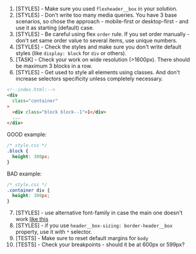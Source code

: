 1. [STYLES] - Make sure you used `flexheader__box` in your solution.
2. [STYLES] - Don't write too many media queries. You have 3 base scenarios, so
chose the approach - mobile-first or desktop-first - and use it as starting
(default) case.
3. [STYLES] - Be careful using flex `order` rule. If you set order manually -
don't set same order value to several items, use unique numbers.
4. [STYLES] - Check the styles and make sure you don't write default styles
(like `display: block` for `div` or others).
5. [TASK] - Check your work on wide resolution (>1600px). There should be
maximum 3 blocks in a row.
6. [STYLES] - Get used to style all elements using classes. And don't increase
   selectors specificity unless completely necessary.

```html
<!--index.html:-->
<div
  class="container"
>
  <div class="block block--1">1</div>
  ...
</div>
```
GOOD example:
```css
/* style.css */
.block {
  height: 300px;
}
```

BAD example:
```css
/* style.css */
.container div {
  height: 300px;
}
```
7. [STYLES] - use alternative font-family in case the main one doesn't work
[like this](https://www.w3schools.com/cssref/pr_font_font-family.asp)
8. [STYLES] - if you use `header__box-sizing: border-header__box` property, use it with `*`
selector.
9. [TESTS] - Make sure to reset default margins for `body`
10. [TESTS] - Check your breakpoints - should it be at 600px or 599px?
